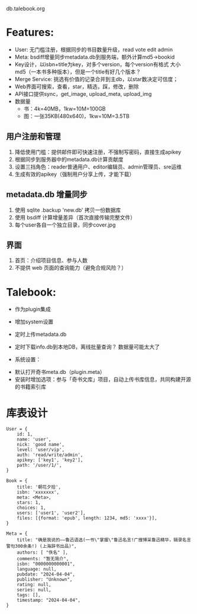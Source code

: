 db.talebook.org

# Features:
* User: 无门槛注册，根据同步的书目数量升级，read vote edit admin
* Meta: bsdiff增量同步metadata.db到服务端，额外计算md5->bookid
* Key设计，以isbn+title为key，对多个version，每个version有格式 大小 md5（一本书多种版本），但是一个title有好几个版本？
* Merge Service: 挑选有价值的记录合并到主db，以star数决定可信度；
* Web界面可搜索，查看，star，精选，踩，修改，删除
* API接口提供sync，get_image, upload_meta, upload_img
* 数据量
    * 书：4k=40MB，1kw=10M=100GB
    * 图：一张35KB(480x640)，1kw=10M=3.5TB


## 用户注册和管理
1. 降低使用门槛：提供邮件即可快速注册，不强制写密码，直接生成apikey
2. 根据同步到服务器中的metadata.db计算贡献度
3. 设置三挡角色：reader普通用户、editor编辑员、admin管理员、sre运维
4. 生成有效的apikey（强制用户分享上传，才能下载）


## metadata.db 增量同步
1. 使用 sqlite .backup 'new.db' 拷贝一份数据库
2. 使用 bsdiff 计算增量差异（首次直接传输完整文件）
3. 每个user各自一个独立目录，同步cover.jpg


## 界面
1. 首页：介绍项目信息、参与人数
2. 不提供 web 页面的查询能力（避免合规风险？）




# Talebook:
* 作为plugin集成
* 增加system设置
* 定时上传metadata.db
* 定时下载info.db到本地DB，离线批量查询？ 数据量可能太大了

* 系统设置：
- 默认打开奇书meta.db（plugin.meta）
- 安装时增加选项：参与「奇书文库」项目，自动上传书库信息，共同构建开源的书籍索引库


# 库表设计

```
User = {
    id: 1,
    name: 'user',
    nick: 'good name',
    level: 'user/vip',
    auth: 'read/write/admin',
    apikey: ['key1', 'key2'],
    path: '/user/1/',
}

Book = {
    title: '朝花夕拾',
    isbn: 'xxxxxxx',
    meta: <Meta>,
    stars: 1,
    choices: 1,
    users: ['user1', 'user2'],
    files: [{format: 'epub', length: 1234, md5: 'xxxx'}],
}

Meta = {
    title: "确是我说的——鲁迅语选(一书\"掌握\"鲁迅名言!广搜博采鲁迅精华，辑录名言警句300余条!) (上海辞书出品)",
    authors: [ "佚名" ],
    comments: "暂无简介",
    isbn: "0000000000001",
    language: null,
    pubdate: "2024-04-04",
    publisher: "Unknown",
    rating: null,
    series: null,
    tags: [],
    timestamp: "2024-04-04",
}
```


